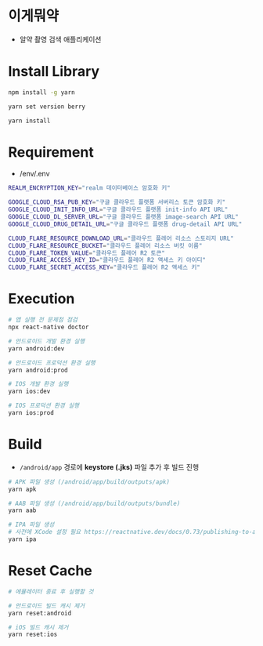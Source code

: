 # 이게뭐약
- 알약 촬영 검색 애플리케이션

# Install Library
```bash
npm install -g yarn

yarn set version berry

yarn install
```

# Requirement
- /env/.env

```bash
REALM_ENCRYPTION_KEY="realm 데이터베이스 암호화 키"

GOOGLE_CLOUD_RSA_PUB_KEY="구글 클라우드 플랫폼 서버리스 토큰 암호화 키"
GOOGLE_CLOUD_INIT_INFO_URL="구글 클라우드 플랫폼 init-info API URL"
GOOGLE_CLOUD_DL_SERVER_URL="구글 클라우드 플랫폼 image-search API URL"
GOOGLE_CLOUD_DRUG_DETAIL_URL="구글 클라우드 플랫폼 drug-detail API URL"

CLOUD_FLARE_RESOURCE_DOWNLOAD_URL="클라우드 플레어 리소스 스토리지 URL"
CLOUD_FLARE_RESOURCE_BUCKET="클라우드 플레어 리소스 버킷 이름"
CLOUD_FLARE_TOKEN_VALUE="클라우드 플레어 R2 토큰"
CLOUD_FLARE_ACCESS_KEY_ID="클라우드 플레어 R2 액세스 키 아이디"
CLOUD_FLARE_SECRET_ACCESS_KEY="클라우드 플레어 R2 액세스 키"
```

# Execution
```bash
# 앱 실행 전 문제점 점검
npx react-native doctor

# 안드로이드 개발 환경 실행
yarn android:dev

# 안드로이드 프로덕션 환경 실행
yarn android:prod

# IOS 개발 환경 실행
yarn ios:dev

# IOS 프로덕션 환경 실행
yarn ios:prod
```

# Build
- `/android/app` 경로에 **keystore (.jks)** 파일 추가 후 빌드 진행

```bash
# APK 파일 생성 (/android/app/build/outputs/apk)
yarn apk

# AAB 파일 생성 (/android/app/build/outputs/bundle)
yarn aab

# IPA 파일 생성
# 사전에 XCode 설정 필요 https://reactnative.dev/docs/0.73/publishing-to-app-store
yarn ipa
```

# Reset Cache
```bash
# 에뮬레이터 종료 후 실행할 것

# 안드로이드 빌드 캐시 제거
yarn reset:android

# iOS 빌드 캐시 제거
yarn reset:ios
```